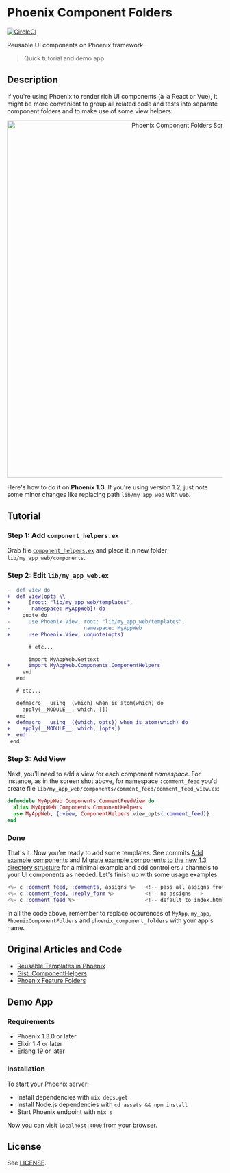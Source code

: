 # Phoenix Component Folders

[![CircleCI](https://circleci.com/gh/kimlindholm/phoenix_component_folders/tree/master.svg?style=shield)](https://circleci.com/gh/kimlindholm/phoenix_component_folders/tree/master)

Reusable UI components on Phoenix framework

> Quick tutorial and demo app

## Description

If you're using Phoenix to render rich UI components (à la React or Vue), it might be more convenient to group all related code and tests into separate component folders and to make use of some view helpers:

<p align="center">
  <img alt="Phoenix Component Folders Screenshot" width="832"
       src="https://user-images.githubusercontent.com/1413569/30855028-af376c5c-a2dd-11e7-9eb1-c4ddad3e6313.png" />
</p>

Here's how to do it on **Phoenix 1.3**. If you're using version 1.2, just note some minor changes like replacing path `lib/my_app_web` with `web`.

## Tutorial

### Step 1: Add `component_helpers.ex`

Grab file [`component_helpers.ex`](https://github.com/kimlindholm/phoenix_component_folders/blob/master/lib/phoenix_component_folders_web/components/component_helpers.ex) and place it in new folder `lib/my_app_web/components`.

### Step 2: Edit `lib/my_app_web.ex`

```diff
-  def view do
+  def view(opts \\
+      [root: "lib/my_app_web/templates",
+       namespace: MyAppWeb]) do
     quote do
-      use Phoenix.View, root: "lib/my_app_web/templates",
-                        namespace: MyAppWeb
+      use Phoenix.View, unquote(opts)

       # etc...

       import MyAppWeb.Gettext
+      import MyAppWeb.Components.ComponentHelpers
     end
   end

   # etc...

   defmacro __using__(which) when is_atom(which) do
     apply(__MODULE__, which, [])
   end
+  defmacro __using__({which, opts}) when is_atom(which) do
+    apply(__MODULE__, which, [opts])
+  end
 end
```

### Step 3: Add View

Next, you'll need to add a view for each component _namespace_. For instance, as in the screen shot above, for namespace `:comment_feed` you'd create file `lib/my_app_web/components/comment_feed/comment_feed_view.ex`:

```elixir
defmodule MyAppWeb.Components.CommentFeedView do
  alias MyAppWeb.Components.ComponentHelpers
  use MyAppWeb, {:view, ComponentHelpers.view_opts(:comment_feed)}
end
```

### Done

That's it. Now you're ready to add some templates. See commits [Add example components](https://github.com/kimlindholm/phoenix_component_folders/commit/cf1552a6975208a712cbf1e6f94f4e54fe2903f0) and [Migrate example components to the new 1.3 directory structure](https://github.com/kimlindholm/phoenix_component_folders/commit/3960fc08b6f6158154cd32c0920da4a7d1c904d0) for a minimal example and add controllers / channels to your UI components as needed. Let's finish up with some usage examples:

```eex
<%= c :comment_feed, :comments, assigns %>   <!-- pass all assigns from controller -->
<%= c :comment_feed, :reply_form %>          <!-- no assigns -->
<%= c :comment_feed %>                       <!-- default to index.html.eex template -->
```

In all the code above, remember to replace occurences of `MyApp`, `my_app`, `PhoenixComponentFolders` and `phoenix_component_folders` with your app's name.

## Original Articles and Code

- [Reusable Templates in Phoenix](http://blog.danielberkompas.com/2017/01/17/reusable-templates-in-phoenix.html)
- [Gist: ComponentHelpers](https://gist.github.com/kana-sama/491ae1bd75974797d2bcb43c7489abf9)
- [Phoenix Feature Folders](https://medium.com/@tliversidge/phoenix-feature-folders-179e4dbc1e8a)

## Demo App

### Requirements

* Phoenix 1.3.0 or later
* Elixir 1.4 or later
* Erlang 19 or later

### Installation

To start your Phoenix server:

  * Install dependencies with `mix deps.get`
  * Install Node.js dependencies with `cd assets && npm install`
  * Start Phoenix endpoint with `mix s`

Now you can visit [`localhost:4000`](http://localhost:4000) from your browser.

## License

See [LICENSE](LICENSE).